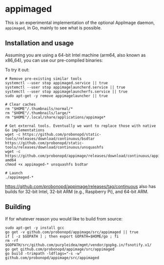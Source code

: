 # appimaged

This is an experimental implementation of the optional AppImage daemon, `appimaged`, in Go, mainly to see what is possible.

## Installation and usage

Assuming you are using a 64-bit Intel machine (arm64, also known as x86_64), you can use our pre-compiled binaries:

To try it out:

```
# Remove pre-existing similar tools
systemctl --user stop appimaged.service || true
systemctl --user stop appimagelauncherd.service || true
systemctl --user stop appimagelauncherfs.service || true
sudo apt-get -y remove appimagelauncher || true

# Clear caches
rm "$HOME"/.thumbnails/normal/*
rm "$HOME"/.thumbnails/large/*
rm "$HOME"/.local/share/applications/appimage*

# Get external tools. Eventually we want to replace those with native Go implementations
wget -c https://github.com/probonopd/static-tools/releases/download/continuous/bsdtar https://github.com/probonopd/static-tools/releases/download/continuous/unsquashfs
wget -c https://github.com/probonopd/appimage/releases/download/continuous/appimaged-amd64
chmod +x appimaged-* unsquashfs bsdtar

# Launch
./appimaged-*
```

https://github.com/probonopd/appimage/releases/tag/continuous also has builds for 32-bit Intel, 32-bit ARM (e.g., Raspberry Pi), and 64-bit ARM.

## Building

If for whatever reason you would like to build from source:

```
sudo apt-get -y install gcc 
go get -v github.com/probonopd/appimage/src/appimaged || true
if [ -z $GOPATH ] ; then export GOPATH=$HOME/go ; fi
rm -rf $GOPATH/src/github.com/purpleidea/mgmt/vendor/gopkg.in/fsnotify.v1/
go get github.com/probonopd/appimage/src/appimaged 
go build -trimpath -ldflags="-s -w" github.com/probonopd/appimage/src/appimaged
```
